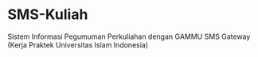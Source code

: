 SMS-Kuliah
==========

Sistem Informasi Pegumuman Perkuliahan dengan GAMMU SMS Gateway (Kerja Praktek Universitas Islam Indonesia)
